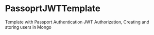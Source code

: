 # PassoprtJWTTemplate
Template with Passport Authentication JWT Authorization, Creating and storing users in Mongo
